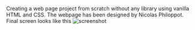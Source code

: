 Creating a web page project from scratch without any library using vanilla HTML and CSS. 
The webpage has been designed by Nicolas Philoppot. Final screen looks like this ![screenshot](./01_headphones.png)
